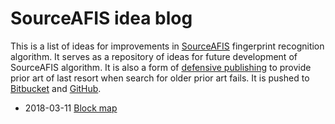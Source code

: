 # SourceAFIS idea blog #

This is a list of ideas for improvements in [SourceAFIS](https://sourceafis.machinezoo.com/) fingerprint recognition algorithm.
It serves as a repository of ideas for future development of SourceAFIS algorithm.
It is also a form of [defensive publishing](https://en.wikipedia.org/wiki/Defensive_publication)
to provide prior art of last resort when search for older prior art fails.
It is pushed to [Bitbucket](https://bitbucket.org/robertvazan/sourceafis-ideas/src)
and [GitHub](https://github.com/robertvazan/sourceafis-ideas).

- 2018-03-11 [Block map](posts/2018-03-11-block-map.md)

